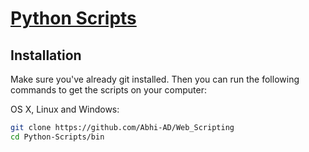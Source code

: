 # [Python Scripts](https://github.com/Abhi-AD/Web_Scripting)



## Installation

Make sure you've already git installed. Then you can run the following commands to get the scripts on your computer:

OS X, Linux and Windows:

```bash
git clone https://github.com/Abhi-AD/Web_Scripting
cd Python-Scripts/bin
```

